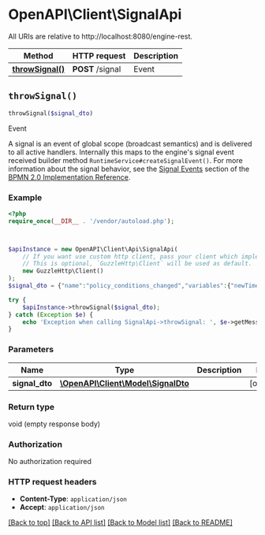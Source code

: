 # OpenAPI\Client\SignalApi

All URIs are relative to http://localhost:8080/engine-rest.

Method | HTTP request | Description
------------- | ------------- | -------------
[**throwSignal()**](SignalApi.md#throwSignal) | **POST** /signal | Event


## `throwSignal()`

```php
throwSignal($signal_dto)
```

Event

A signal is an event of global scope (broadcast semantics) and is delivered to all active handlers. Internally this maps to the engine's signal event received builder method `RuntimeService#createSignalEvent()`. For more information about the signal behavior, see the [Signal Events](https://docs.camunda.org/manual/7.15/reference/bpmn20/events/signal-events/) section of the [BPMN 2.0 Implementation Reference](https://docs.camunda.org/manual/7.15/reference/bpmn20/).

### Example

```php
<?php
require_once(__DIR__ . '/vendor/autoload.php');



$apiInstance = new OpenAPI\Client\Api\SignalApi(
    // If you want use custom http client, pass your client which implements `GuzzleHttp\ClientInterface`.
    // This is optional, `GuzzleHttp\Client` will be used as default.
    new GuzzleHttp\Client()
);
$signal_dto = {"name":"policy_conditions_changed","variables":{"newTimePeriodInMonth":{"value":24}}}; // \OpenAPI\Client\Model\SignalDto

try {
    $apiInstance->throwSignal($signal_dto);
} catch (Exception $e) {
    echo 'Exception when calling SignalApi->throwSignal: ', $e->getMessage(), PHP_EOL;
}
```

### Parameters

Name | Type | Description  | Notes
------------- | ------------- | ------------- | -------------
 **signal_dto** | [**\OpenAPI\Client\Model\SignalDto**](../Model/SignalDto.md)|  | [optional]

### Return type

void (empty response body)

### Authorization

No authorization required

### HTTP request headers

- **Content-Type**: `application/json`
- **Accept**: `application/json`

[[Back to top]](#) [[Back to API list]](../../README.md#endpoints)
[[Back to Model list]](../../README.md#models)
[[Back to README]](../../README.md)

